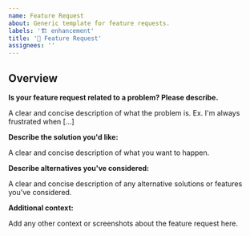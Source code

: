 ```yaml
---
name: Feature Request
about: Generic template for feature requests.
labels: '🏗️ enhancement'
title: '🤩 Feature Request'
assignees: ''
---
```


## Overview

**Is your feature request related to a problem? Please describe.**

A clear and concise description of what the problem is. Ex. I'm always frustrated when [...]

**Describe the solution you'd like:**

A clear and concise description of what you want to happen.

**Describe alternatives you've considered:**

A clear and concise description of any alternative solutions or features you've considered.

**Additional context:**

Add any other context or screenshots about the feature request here.
